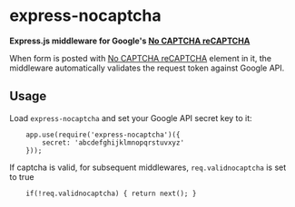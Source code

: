 express-nocaptcha
===============

__Express.js middleware for Google's [No CAPTCHA reCAPTCHA](http://www.google.com/recaptcha/intro/)__

When form is posted with [No CAPTCHA reCAPTCHA](http://www.google.com/recaptcha/intro/) element in it, the middleware automatically validates the request token against Google API.


Usage
---------------------------

Load `express-nocaptcha` and set your Google API secret key to it:

```
    app.use(require('express-nocaptcha')({
	    secret: 'abcdefghijklmnopqrstuvxyz'
	}));
```

If captcha is valid, for subsequent middlewares, `req.validnocaptcha` is set to true

```
    if(!req.validnocaptcha) { return next(); }
```
